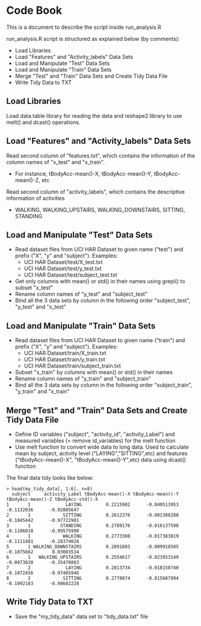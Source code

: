 # Code Book

This is a document to describe the script inside run_analysis.R

run_analysis.R script is structured as explained below (by comments):

* Load Libraries
* Load "Features" and "Activity_labels" Data Sets 
* Load and Manipulate "Test" Data Sets
* Load and Manipulate "Train" Data Sets
* Merge "Test" and "Train" Data Sets and Create Tidy Data File
* Write Tidy Data to TXT

## Load Libraries
Load data.table library for reading the data and reshape2 library to use melt() and dcast() operations.

## Load "Features" and "Activity_labels" Data Sets
Read second column of "features.txt", which contains the information of the column names of "x_test" and "x_train".
  * For instance, tBodyAcc-mean()-X, tBodyAcc-mean()-Y, tBodyAcc-mean()-Z, etc     

Read second column of "activity_labels", which contains the descriptive information of activities
  * WALKING, WALKING_UPSTAIRS, WALKING_DOWNSTAIRS, SITTING, STANDING

## Load and Manipulate "Test" Data Sets
* Read dataset files from UCI HAR Dataset to given name ("test") and prefix ("X", "y" and "subject").
  Examples:
    * UCI HAR Dataset/test/X_test.txt
    * UCI HAR Dataset/test/y_test.txt
    * UCI HAR Dataset/test/subject_test.txt
* Get only columns with mean() or std() in their names using grepl() to subset "x_test"
* Rename column names of "y_test" and "subject_test"
* Bind all the 3 data sets by column in the following order "subject_test", "y_test" and "x_test"

## Load and Manipulate "Train" Data Sets
* Read dataset files from UCI HAR Dataset to given name ("train") and prefix ("X", "y" and "subject").
  Examples:
    * UCI HAR Dataset/train/X_train.txt
    * UCI HAR Dataset/train/y_train.txt
    * UCI HAR Dataset/train/subject_train.txt
* Subset "x_train" by columns with mean() or std() in their names
* Rename column names of "y_train" and "subject_train"
* Bind all the 3 data sets by column in the following order "subject_train", "y_train" and "x_train"
 
##  Merge "Test" and "Train" Data Sets and Create Tidy Data File
* Define ID variables ("subject", "activity_id", "activity_Label") and measured variables (= remove id_variables) for the melt function
* Use melt function to convert wide data to long data. Used to calculate mean by subject, activity level ("LAYING","SITTING",etc) and features ("tBodyAcc-mean()-X", "tBodyAcc-mean()-Y",etc) data using dcast() function

The final data tidy looks like below:

    > head(my_tidy_data[, 1:6], n=8)
      subject     activity_Label tBodyAcc-mean()-X tBodyAcc-mean()-Y tBodyAcc-mean()-Z tBodyAcc-std()-X
    1       1             LAYING         0.2215982      -0.040513953        -0.1132036      -0.92805647
    2       1            SITTING         0.2612376      -0.001308288        -0.1045442      -0.97722901
    3       1           STANDING         0.2789176      -0.016137590        -0.1106018      -0.99575990
    4       1            WALKING         0.2773308      -0.017383819        -0.1111481      -0.28374026
    5       1 WALKING_DOWNSTAIRS         0.2891883      -0.009918505        -0.1075662       0.03003534
    6       1   WALKING_UPSTAIRS         0.2554617      -0.023953149        -0.0973020      -0.35470803
    7       2             LAYING         0.2813734      -0.018158740        -0.1072456      -0.97405946
    8       2            SITTING         0.2770874      -0.015687994        -0.1092183      -0.98682228

## Write Tidy Data to TXT
* Save the "my_tidy_data" data set to "tidy_data.txt" file

